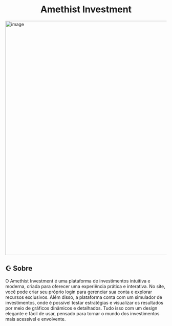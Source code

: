<h1 align="center">Amethist Investment</h1>
 <img width="1600" height="731" alt="image" src="https://github.com/user-attachments/assets/436f35aa-5a61-474a-b413-17f36ab6c3c8" />


<h2>☪︎ Sobre</h2>
<p>O Amethist Investment é uma plataforma de investimentos intuitiva e moderna, criada para oferecer uma experiência prática e interativa.
No site, você pode criar seu próprio login para gerenciar sua conta e explorar recursos exclusivos. Além disso, a plataforma conta com um simulador de investimentos, onde é possível testar estratégias e visualizar os resultados por meio de gráficos dinâmicos e detalhados.
Tudo isso com um design elegante e fácil de usar, pensado para tornar o mundo dos investimentos mais acessível e envolvente.</p>
